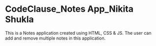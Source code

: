 # CodeClause_Notes App_Nikita Shukla
 This is a Notes application created using HTML, CSS & JS. The user can add and remove multiple notes in this application.
